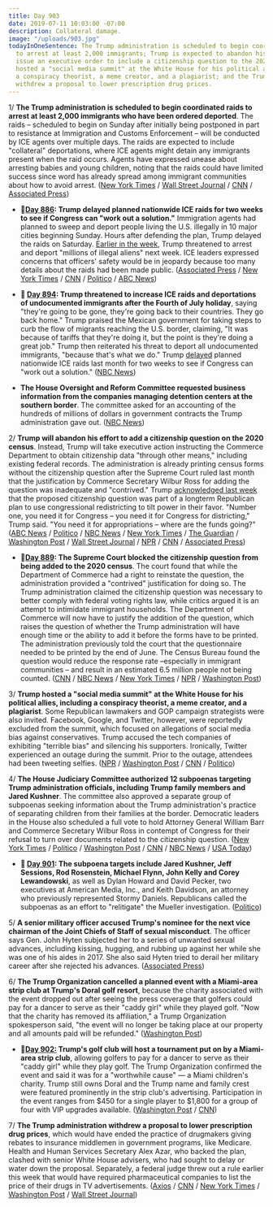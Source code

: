 ```yaml
---
title: Day 903
date: 2019-07-11 10:03:00 -07:00
description: Collateral damage.
image: "/uploads/903.jpg"
todayInOneSentence: The Trump administration is scheduled to begin coordinated raids
  to arrest at least 2,000 immigrants; Trump is expected to abandon his effort to
  issue an executive order to include a citizenship question to the 2020 census; Trump
  hosted a "social media summit" at the White House for his political allies, including
  a conspiracy theorist, a meme creator, and a plagiarist; and the Trump administration
  withdrew a proposal to lower prescription drug prices.
---
```


1/ **The Trump administration is scheduled to begin coordinated raids to arrest at least 2,000 immigrants who have been ordered deported**. The raids – scheduled to begin on Sunday after initially being postponed in part to resistance at Immigration and Customs Enforcement – will be conducted by ICE agents over multiple days. The raids are expected to include "collateral" deportations, where ICE agents might detain any immigrants present when the raid occurs. Agents have expressed unease about arresting babies and young children, noting that the raids could have limited success since word has already spread among immigrant communities about how to avoid arrest. ([New York Times](https://www.nytimes.com/2019/07/11/us/politics/ice-families-deport.html) / [Wall Street Journal](https://www.wsj.com/articles/ice-to-launch-round-up-of-undocumented-immigrants-sunday-11562849273) / [CNN](https://www.cnn.com/2019/07/11/politics/ice-raids-undocumented-immigrants/index.html) / [Associated Press](https://apnews.com/040b015baf0b4292bc141cd888df6602))

* **📌[Day 886](https://whatthefuckjusthappenedtoday.com/2019/06/24/day-886/#2-trump-delayed-planned-nationwide-i): Trump delayed planned nationwide ICE raids for two weeks to see if Congress can "work out a solution."** Immigration agents had planned to sweep and deport people living the U.S. illegally in 10 major cities beginning Sunday. Hours after defending the plan, Trump delayed the raids on Saturday. [Earlier in the week](https://whatthefuckjusthappenedtoday.com/2019/06/18/day-880/#1-trump-threatened-to-arrest-and-dep), Trump threatened to arrest and deport "millions of illegal aliens" next week. ICE leaders expressed concerns that officers' safety would be in jeopardy because too many details about the raids had been made public. ([Associated Press](https://apnews.com/70c173c8d213438e9fbef4d1f2bba07b) / [New York Times](https://www.nytimes.com/2019/06/22/us/politics/trump-ice-raids.html) / [CNN](https://www.cnn.com/2019/06/22/politics/ice-raids-sunday-10-cities-donald-trump-defends-arrests/index.html) / [Politico](https://www.politico.com/story/2019/06/22/trump-defends-immigration-actions-1376706) / [ABC News](https://abcnews.go.com/Politics/president-trump-hold-off-deportation-raids-weeks/story?id=63880563))

* **📌 [Day 894](https://whatthefuckjusthappenedtoday.com/2019/07/02/day-894/#4-trump-threatened-to-increase-ice-r): Trump threatened to increase ICE raids and deportations of undocumented immigrants after the Fourth of July holiday**, saying "they're going to be gone, they're going back to their countries. They go back home." Trump praised the Mexican government for taking steps to curb the flow of migrants reaching the U.S. border, claiming, "It was because of tariffs that they're doing it, but the point is they're doing a great job." Trump then reiterated his threat to deport all undocumented immigrants, "because that's what we do." Trump [delayed](https://whatthefuckjusthappenedtoday.com/2019/06/24/day-886/#2-trump-delayed-planned-nationwide-i) planned nationwide ICE raids last month for two weeks to see if Congress can "work out a solution." ([NBC News](https://www.nbcnews.com/politics/donald-trump/trump-says-more-deportations-ahead-after-independence-day-n1025516))

* **The House Oversight and Reform Committee requested business information from the companies managing detention centers at the southern border**. The committee asked for an accounting of the hundreds of millions of dollars in government contracts the Trump administration gave out. ([NBC News](https://www.nbcnews.com/politics/congress/house-democrats-seek-documents-profit-companies-detaining-migrants-n1028591))

2/ **Trump will abandon his effort to add a citizenship question on the 2020 census**. Instead, Trump will take executive action instructing the Commerce Department to obtain citizenship data "through other means," including existing federal records. The administration is already printing census forms without the citizenship question after the Supreme Court ruled last month that the justification by Commerce Secretary Wilbur Ross for adding the question was inadequate and "contrived." Trump [acknowledged last week](https://www.theguardian.com/us-news/2019/jul/11/trump-census-citizenship-question-supreme-court) that the proposed citizenship question was part of a longterm Republican plan to use congressional redistricting to tilt power in their favor. "Number one, you need it for Congress – you need it for Congress for districting," Trump said. "You need it for appropriations – where are the funds going?" ([ABC News](https://abcnews.go.com/Politics/trump-expected-announce-executive-action-adding-citizenship-question/story?id=64262805) / [Politico](https://www.politico.com/story/2019/07/11/trump-expected-to-take-executive-action-to-add-citizenship-question-to-census-1405893) / [NBC News](https://www.nbcnews.com/politics/donald-trump/trump-expected-order-citizenship-question-added-census-n1028656) / [New York Times](https://www.nytimes.com/2019/07/11/us/politics/census-executive-action.html) / [The Guardian](https://www.theguardian.com/us-news/2019/jul/11/trump-census-citizenship-question-supreme-court) / [Washington Post](https://www.washingtonpost.com/politics/trump-to-hold-news-conference-on-census-as-he-mulls-executive-action-to-add-a-citizenship-question/2019/07/11/c0eb7cb6-a3c8-11e9-b8c8-75dae2607e60_story.html) / [Wall Street Journal](https://www.wsj.com/articles/trump-to-hold-news-conference-on-census-citizenship-question-11562845502) / [NPR](https://www.npr.org/2019/07/11/739858115/trump-expected-to-renew-push-for-census-citizenship-question-with-executive-acti) / [CNN](https://www.cnn.com/2019/07/11/politics/trump-census-executive-action/index.html) / [Associated Press](https://apnews.com/18db0fba2743496daeb27a92915bb260))

* **📌[Day 889](https://whatthefuckjusthappenedtoday.com/2019/06/27/day-889/#1-the-supreme-court-blocked-the-citi): The Supreme Court blocked the citizenship question from being added to the 2020 census**. The court found that while the Department of Commerce had a right to reinstate the question, the administration provided a "contrived" justification for doing so. The Trump administration claimed the citizenship question was necessary to better comply with federal voting rights law, while critics argued it is an attempt to intimidate immigrant households. The Department of Commerce will now have to justify the addition of the question, which raises the question of whether the Trump administration will have enough time or the ability to add it before the forms have to be printed. The administration previously told the court that the questionnaire needed to be printed by the end of June. The Census Bureau found the question would reduce the response rate –especially in immigrant communities – and result in an estimated 6.5 million people not being counted. ([CNN](https://www.cnn.com/2019/06/27/politics/census-supreme-court/index.html) / [NBC News](https://www.nbcnews.com/politics/supreme-court/supreme-court-tosses-citizenship-question-2020-census-forms-victory-democratic-n1014651) / [New York Times](https://www.nytimes.com/2019/06/27/us/politics/census-citizenship-question-supreme-court.html) / [NPR](https://www.npr.org/2019/06/27/717635291/supreme-court-leaves-citizenship-question-blocked-from-2020-census) / [Washington Post](https://www.washingtonpost.com/news/politics/wp/2019/06/27/in-mixed-ruling-supreme-court-blocks-census-citizenship-question-for-now-calling-trump-administrations-explanation-contrived/))

3/ **Trump hosted a "social media summit" at the White House for his political allies, including a conspiracy theorist, a meme creator, and a plagiarist**. Some Republican lawmakers and GOP campaign strategists were also invited. Facebook, Google, and Twitter, however, were reportedly excluded from the summit, which focused on allegations of social media bias against conservatives. Trump accused the tech companies of exhibiting "terrible bias" and silencing his supporters. Ironically, Twitter experienced an outage during the summit. Prior to the outage, attendees had been tweeting selfies. ([NPR](https://www.npr.org/2019/07/11/740579940/white-house-social-media-summit-leaves-out-key-players) / [Washington Post](https://www.washingtonpost.com/technology/2019/07/11/we-will-not-let-them-get-away-with-it-trump-threatens-social-media-ahead-white-house-summit/) / [CNN](https://www.cnn.com/2019/07/10/tech/white-house-social-media-summit/index.html) / [Politico](https://www.politico.com/story/2019/07/11/twitter-outage-white-house-summit-1408505))

4/ **The House Judiciary Committee authorized 12 subpoenas targeting Trump administration officials, including Trump family members and Jared Kushner**. The committee also approved a separate group of subpoenas seeking information about the Trump administration's practice of separating children from their families at the border. Democratic leaders in the House also scheduled a full vote to hold Attorney General William Barr and Commerce Secretary Wilbur Ross in contempt of Congress for their refusal to turn over documents related to the citizenship question. ([New York Times](https://www.nytimes.com/2019/07/11/us/politics/mueller-subpoena.html) / [Politico](https://www.politico.com/story/2019/07/11/house-judiciary-approves-subpoenas-for-12-key-mueller-witnesses-including-jared-kushner-1407428) / [Washington Post](https://www.washingtonpost.com/politics/house-panel-poised-to-subpoena-kushner-sessions-and-10-others-with-ties-to-trump/2019/07/11/01585dc2-a3cf-11e9-b8c8-75dae2607e60_story.html) / [CNN](https://www.cnn.com/2019/07/11/politics/jared-kushner-subpoena/index.html) / [NBC News](https://www.nbcnews.com/politics/congress/house-judiciary-committee-votes-authorize-subpoenas-trump-officials-n1028756) / [USA Today](https://www.usatoday.com/story/news/politics/2019/07/11/house-panel-approves-subpoenas-12-trump-aides-and-associates-kushner-enquirer-execs/1703085001/))

* **📌 [Day 901](https://whatthefuckjusthappenedtoday.com/2019/07/09/day-901/#5-the-house-judiciary-committee-will): The subpoena targets include Jared Kushner, Jeff Sessions, Rod Rosenstein, Michael Flynn, John Kelly and Corey Lewandowski**, as well as Dylan Howard and David Pecker, two executives at American Media, Inc., and Keith Davidson, an attorney who previously represented Stormy Daniels. Republicans called the subpoenas as an effort to "relitigate" the Mueller investigation. ([Politico](https://www.politico.com/story/2019/07/09/house-dems-prep-subpoenas-for-jared-kushner-jeff-sessions-and-10-other-mueller-witnesses-1402876))

5/ **A senior military officer accused Trump's nominee for the next vice chairman of the Joint Chiefs of Staff of sexual misconduct**. The officer says Gen. John Hyten subjected her to a series of unwanted sexual advances, including kissing, hugging, and rubbing up against her while she was one of his aides in 2017. She also said Hyten tried to derail her military career after she rejected his advances. ([Associated Press](https://apnews.com/08a297df36e947a7888fde64acebdec5))

6/ **The Trump Organization cancelled a planned event with a Miami-area strip club at Trump's Doral golf resort**, because the charity associated with the event dropped out after seeing the press coverage that golfers could pay for a dancer to serve as their "caddy girl" while they played golf. "Now that the charity has removed its affiliation," a Trump Organization spokesperson said, "the event will no longer be taking place at our property and all amounts paid will be refunded."  ([Washington Post](https://www.washingtonpost.com/politics/nonprofit-pulls-out-of-strip-club-sponsored-golf-tournament-at-trump-club/2019/07/10/d1fb8760-a352-11e9-b8c8-75dae2607e60_story.html?utm_term=.74fd003ea94c))

* **📌[Day 902:](https://whatthefuckjusthappenedtoday.com/#4-trumps-golf-club-will-host-a-tourn) Trump's golf club will host a tournament put on by a Miami-area strip club**, allowing golfers to pay for a dancer to serve as their "caddy girl" while they play golf. The Trump Organization confirmed the event and said it was for a "worthwhile cause" — a Miami children's charity. Trump still owns Doral and the Trump name and family crest were featured prominently in the strip club's advertising. Participation in the event ranges from $450 for a single player to $1,800 for a group of four with VIP upgrades available. ([Washington Post](https://www.washingtonpost.com/politics/strip-club-to-host-golf-tournament-at-trump-resort-in-south-florida/2019/07/09/52a83504-a266-11e9-bd56-eac6bb02d01d_story.html) / [CNN](https://www.cnn.com/2019/07/10/politics/trump-doral-resort-strip-club-tournament/index.html))

7/ **The Trump administration withdrew a proposal to lower prescription drug prices**, which would have ended the practice of drugmakers giving rebates to insurance middlemen in government programs, like Medicare. Health and Human Services Secretary Alex Azar, who backed the plan, clashed with senior White House advisers, who had sought to delay or water down the proposal. Separately, a federal judge threw out a rule earlier this week that would have required pharmaceutical companies to list the price of their drugs in TV advertisements. ([Axios](https://www.axios.com/trump-drug-prices-plan-pharma-ec527a14-0287-492b-937d-a7144c47b734.html) / [CNN](https://www.cnn.com/2019/07/11/politics/trump-drops-drug-price-proposal/index.html) / [New York Times](https://www.nytimes.com/2019/07/11/health/drug-prices-rebate-donald-trump.html) / [Washington Post](https://www.washingtonpost.com/business/economy/white-house-kills-key-drug-pricing-rule-to-eliminate-hidden-rebates/2019/07/11/ff595192-a3de-11e9-bd56-eac6bb02d01d_story.html) / [Wall Street Journal](https://www.wsj.com/articles/trump-administration-drops-plan-to-curb-drug-rebates-11562845155))
